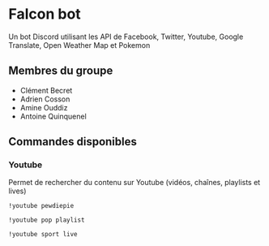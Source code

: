 # Falcon bot

Un bot Discord utilisant les API de Facebook, Twitter, Youtube, Google Translate, Open Weather Map et Pokemon

## Membres du groupe

* Clément Becret
* Adrien Cosson
* Amine Ouddiz
* Antoine Quinquenel

## Commandes disponibles

### Youtube

Permet de rechercher du contenu sur Youtube (vidéos, chaînes, playlists et lives)

```
!youtube pewdiepie

!youtube pop playlist

!youtube sport live
```
